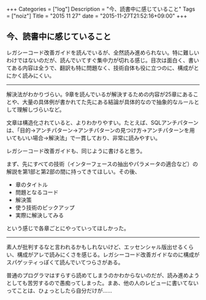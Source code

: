 +++
Categories = ["log"]
Description = "今、読書中に感じていること"
Tags = ["noiz"]
Title = "2015 11 27"
date = "2015-11-27T21:52:16+09:00"
+++

## 今、読書中に感じていること
レガシーコード改善ガイドを読んでいるが、全然読み進められない。特に難しいわけではないのだが、読んでいてすぐ集中力が切れる感じ。目次は面白く、書いてある内容は全うで、翻訳も特に問題なく、技術自体も役に立つのに、構成がとにかく読みにくい。

----

解決法がわかりづらい。9章を読んでいるが解決するための内容が25章にあることや、大量の具体例が書かれてた先にある結論が具体的なので抽象的なルールとして理解しづらいなど。

文章は構造化されていると、よりわかりやすい。たとえば、SQLアンチパターンは、「目的→アンチパターン→アンチパターンの見つけ方→アンチパターンを用いてもいい場合→解決法」で一貫しており、非常に読みやすい。

レガシーコード改善ガイドも、同じように書けると思う。

まず、先にすべての技術（インターフェースの抽出やパラメータの適合など）の解説を第1部と第2部の間に持ってきてほしい。その後、

* 章のタイトル
* 問題となるコード
* 解決策
* 使う技術のピックアップ
* 実際に解決してみる

という感じで各章ごとにやっていってほしかった。

----

素人が批判するなと言われるかもしれないけど、エッセンシャル版出せるくらい、構成がアレで読みにくさを感じる。レガシーコード改善ガイドなのに構成がスパゲッティっぽくて読んでいてつらさがある。

普通のプログラマはすらすら読めてしまうのかわからないのだが、読み進めようとしても苦労するので愚痴ってしまった。まあ、他の人のレビューに書いてないってことは、ひょっとしたら自分だけが……